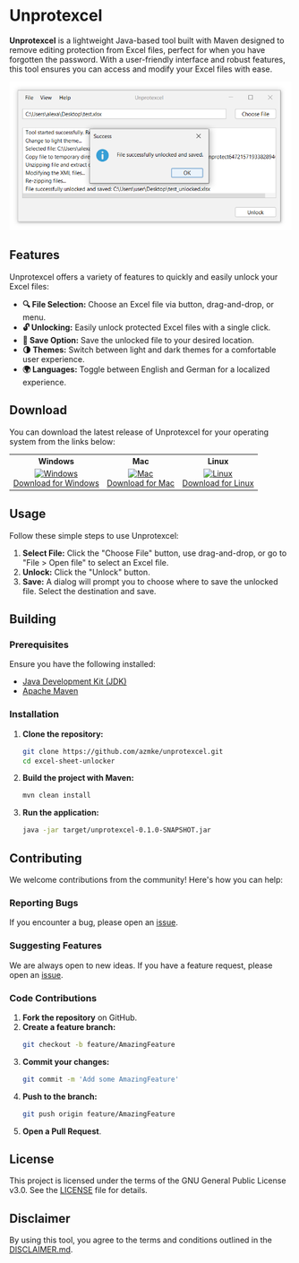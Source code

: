 # Unprotexcel

**Unprotexcel** is a lightweight Java-based tool built with Maven designed to remove editing protection from Excel files, perfect for when you have forgotten the password. With a user-friendly interface and robust features, this tool ensures you can access and modify your Excel files with ease.

<div align="center">
    <img src="docs/assets/gui_screenshot.PNG" alt="Tool Interface" width="787">
</div>

## Features

Unprotexcel offers a variety of features to quickly and easily unlock your Excel files:

- **🔍 File Selection:** Choose an Excel file via button, drag-and-drop, or menu.
- **🔓 Unlocking:** Easily unlock protected Excel files with a single click.
- **💾 Save Option:** Save the unlocked file to your desired location.
- **🌗 Themes:** Switch between light and dark themes for a comfortable user experience.
- **🌍 Languages:** Toggle between English and German for a localized experience.

## Download

You can download the latest release of Unprotexcel for your operating system from the links below:

<div align="left">
  <table>
    <tr>
      <th>Windows</th>
      <th>Mac</th>
      <th>Linux</th>
    </tr>
    <tr>
      <td align="center">
        <a href="https://github.com/yourusername/excel-sheet-unlocker/releases/download/latest/windows-installer.exe">
          <img src="https://img.icons8.com/color/48/000000/windows-10.png" alt="Windows"/>
          <br/>
          Download for Windows
        </a>
      </td>
      <td align="center">
        <a href="https://github.com/yourusername/excel-sheet-unlocker/releases/download/latest/mac-installer.dmg">
          <img src="https://img.icons8.com/color/48/000000/mac-logo.png" alt="Mac"/>
          <br/>
          Download for Mac
        </a>
      </td>
      <td align="center">
        <a href="https://github.com/yourusername/excel-sheet-unlocker/releases/download/latest/linux-installer.sh">
          <img src="https://img.icons8.com/color/48/000000/linux.png" alt="Linux"/>
          <br/>
          Download for Linux
        </a>
      </td>
    </tr>
  </table>
</div>

## Usage

Follow these simple steps to use Unprotexcel:

1. **Select File:** Click the "Choose File" button, use drag-and-drop, or go to "File > Open file" to select an Excel file.
2. **Unlock:** Click the "Unlock" button.
3. **Save:** A dialog will prompt you to choose where to save the unlocked file. Select the destination and save.

## Building

### Prerequisites
Ensure you have the following installed:
- [Java Development Kit (JDK)](https://www.oracle.com/java/technologies/javase-jdk11-downloads.html)
- [Apache Maven](https://maven.apache.org/)

### Installation

1. **Clone the repository:**
    ```bash
    git clone https://github.com/azmke/unprotexcel.git
    cd excel-sheet-unlocker
    ```

2. **Build the project with Maven:**
    ```bash
    mvn clean install
    ```

3. **Run the application:**
    ```bash
    java -jar target/unprotexcel-0.1.0-SNAPSHOT.jar
    ```

## Contributing

We welcome contributions from the community! Here's how you can help:

### Reporting Bugs
If you encounter a bug, please open an [issue](https://github.com/azmke/unprotexcel/issues).

### Suggesting Features
We are always open to new ideas. If you have a feature request, please open an [issue](https://github.com/azmke/unprotexcel/issues).

### Code Contributions
1. **Fork the repository** on GitHub.
2. **Create a feature branch:**
    ```bash
    git checkout -b feature/AmazingFeature
    ```
3. **Commit your changes:**
    ```bash
    git commit -m 'Add some AmazingFeature'
    ```
4. **Push to the branch:**
    ```bash
    git push origin feature/AmazingFeature
    ```
5. **Open a Pull Request**.


## License

This project is licensed under the terms of the GNU General Public License v3.0. See the [LICENSE](./LICENSE) file for details.

## Disclaimer

By using this tool, you agree to the terms and conditions outlined in the [DISCLAIMER.md](DISCLAIMER.md).
